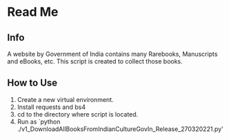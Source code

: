 # Read Me

## Info

A website by Government of India contains many Rarebooks, Manuscripts and eBooks, etc.
This script is created to collect those books.

## How to Use

1. Create a new virtual environment.
2. Install requests and bs4
3. cd to the directory where script is located.
4. Run as `python ./v1_DownloadAllBooksFromIndianCultureGovIn_Release_270320221.py'
